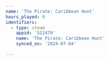 ```yaml
---
name: 'The Pirate: Caribbean Hunt'
hours_played: 0
identifiers:
  - type: steam
    appid: '512470'
    name: 'The Pirate: Caribbean Hunt'
    synced_on: '2024-07-04'

---
```

